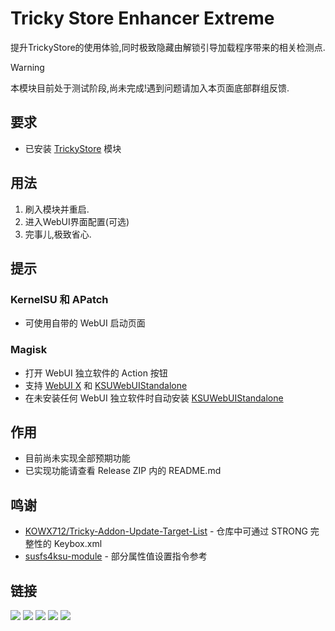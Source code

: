 # Tricky Store Enhancer Extreme
提升TrickyStore的使用体验,同时极致隐藏由解锁引导加载程序带来的相关检测点.

> [!WARNING]
> 本模块目前处于测试阶段,尚未完成!遇到问题请加入本页面底部群组反馈.

## 要求
- 已安装 [TrickyStore](https://github.com/5ec1cff/TrickyStore) 模块

## 用法
1. 刷入模块并重启.
2. 进入WebUI界面配置(可选)
3. 完事儿,极致省心.

## 提示
### KernelSU 和 APatch
- 可使用自带的 WebUI 启动页面

### Magisk
- 打开 WebUI 独立软件的 Action 按钮
- 支持 [WebUI X](https://github.com/MMRLApp/WebUI-X-Portable) 和 [KSUWebUIStandalone](https://github.com/5ec1cff/KsuWebUIStandalone)
- 在未安装任何 WebUI 独立软件时自动安装 [KSUWebUIStandalone](https://github.com/5ec1cff/KsuWebUIStandalone)

## 作用
- 目前尚未实现全部预期功能
- 已实现功能请查看 Release ZIP 内的 README.md

## 鸣谢
- [KOWX712/Tricky-Addon-Update-Target-List](https://github.com/KOWX712/Tricky-Addon-Update-Target-List) - 仓库中可通过 STRONG 完整性的 Keybox.xml
- [susfs4ksu-module](https://github.com/sidex15/susfs4ksu-module) - 部分属性值设置指令参考

## 链接
[![](https://img.shields.io/badge/Change_log-orange?style=for-the-badge)](https://github.com/XtrLumen/TS-Enhancer-Extreme/blob/main/changelog.md)
[![](https://img.shields.io/badge/Open_Issue-limegreen?style=for-the-badge)](https://github.com/XtrLumen/TS-Enhancer-Extreme/issues)
[![](https://img.shields.io/badge/Join_Group-darkcyan?style=for-the-badge)](https://t.me/cirnoclass)
[![](https://img.shields.io/badge/Sub_Channel-blue?style=for-the-badge)](https://t.me/realxtr)
[![](https://img.shields.io/badge/Sub_Coolapk-green?style=for-the-badge)](http://www.coolapk.com/u/3644852)
